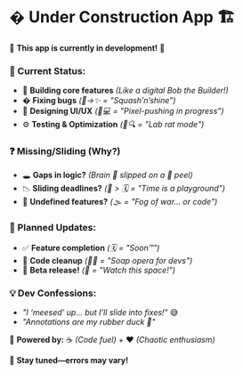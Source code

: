# � Under Construction App 🏗️  

🚧 **This app is currently in development!** 🚧  

### 📌 Current Status:  
- 🔨 **Building core features** *(Like a digital Bob the Builder!)*  
- � **Fixing bugs** *(🐛→✨ = "Squash’n’shine")*  
- 🎨 **Designing UI/UX** *(📱💻 = "Pixel-pushing in progress")*  
- ⚙️ **Testing & Optimization** *(🧪🔍 = "Lab rat mode")*  

### ❓ **Missing/Sliding (Why?)**  
- 🕳️ **Gaps in logic?** *(Brain 🧠 slipped on a 🍌 peel)*  
- 📉 **Sliding deadlines?** *(🛝 > 🗓️ = "Time is a playground")*  
- 🤷 **Undefined features?** *(🌫️ = "Fog of war… or code")*  

### 📅 Planned Updates:  
- ✅ **Feature completion** *(🗓️ = "Soon™")*  
- 🧹 **Code cleanup** *(🧼✨ = "Soap opera for devs")*  
- 🚀 **Beta release!** *(📢 = "Watch this space!")*  

### 💡 **Dev Confessions:**  
- *"I ‘meesed’ up… but I’ll slide into fixes!"* 😅  
- *"Annotations are my rubber duck 🦆"*  

🔋 **Powered by:** ☕ *(Code fuel)* + ❤️ *(Chaotic enthusiasm)*  

📢 **Stay tuned—errors may vary!**  
